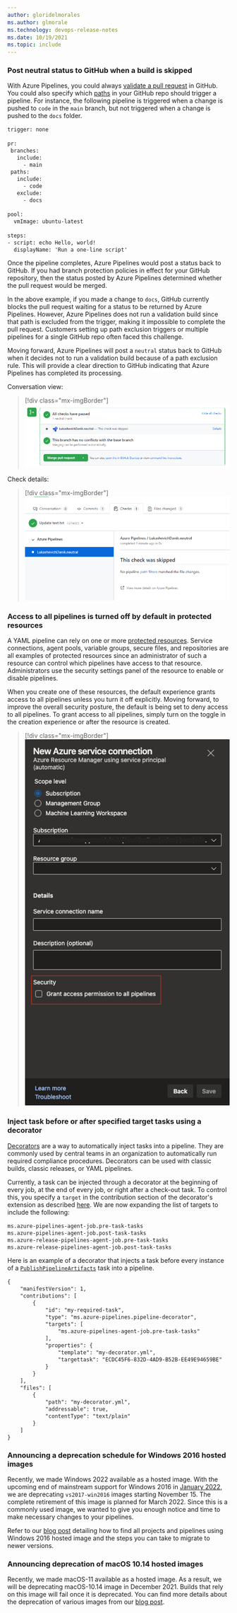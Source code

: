 ```yaml
---
author: gloridelmorales
ms.author: glmorale
ms.technology: devops-release-notes
ms.date: 10/19/2021
ms.topic: include
---
```


### Post neutral status to GitHub when a build is skipped 

With Azure Pipelines, you could always [validate a pull request](https://docs.microsoft.com/azure/devops/pipelines/repos/github?view=azure-devops&tabs=yaml#pr-triggers) in GitHub. You could also specify which [paths](https://docs.microsoft.com/azure/devops/pipelines/repos/github?view=azure-devops&tabs=yaml#paths) in your GitHub repo should trigger a pipeline. For instance, the following pipeline is triggered when a change is pushed to `code` in the `main` branch, but not triggered when a change is pushed to the `docs` folder.

```
trigger: none

pr:
 branches:
   include:
     - main
 paths:
   include:
     - code
   exclude:
     - docs

pool:
  vmImage: ubuntu-latest

steps:
- script: echo Hello, world!
  displayName: 'Run a one-line script'

```

Once the pipeline completes, Azure Pipelines would post a status back to GitHub. If you had branch protection policies in effect for your GitHub repository, then the status posted by Azure Pipelines determined whether the pull request would be merged.

In the above example, if you made a change to `docs`, GitHub currently blocks the pull request waiting for a status to be returned by Azure Pipelines. However, Azure Pipelines does not run a validation build since that path is excluded from the trigger, making it impossible to complete the pull request. Customers setting up path exclusion triggers or multiple pipelines for a single GitHub repo often faced this challenge.

Moving forward, Azure Pipelines will post a `neutral` status back to GitHub when it decides not to run a validation build because of a path exclusion rule. This will provide a clear direction to GitHub indicating that Azure Pipelines has completed its processing.

Conversation view:
> [!div class="mx-imgBorder"]
> ![Conversation view](../../media/194-pipelines-02.png)

Check details:
> [!div class="mx-imgBorder"]
> ![Check details](../../media/194-pipelines-03.png)

### Access to all pipelines is turned off by default in protected resources

A YAML pipeline can rely on one or more [protected resources](https://docs.microsoft.com/azure/devops/pipelines/security/resources). Service connections, agent pools, variable groups, secure files, and repositories are all examples of protected resources since an administrator of such a resource can control which pipelines have access to that resource. Administrators use the security settings panel of the resource to enable or disable pipelines.

When you create one of these resources, the default experience grants access to all pipelines unless you turn it off explicitly. Moving forward, to improve the overall security posture, the default is being set to deny access to all pipelines. To grant access to all pipelines, simply turn on the toggle in the creation experience or after the resource is created.

> [!div class="mx-imgBorder"]
> ![New Azure service connection](../../media/194-pipelines-01.png)

### Inject task before or after specified target tasks using a decorator

[Decorators](https://docs.microsoft.com/azure/devops/extend/develop/add-pipeline-decorator) are a way to automatically inject tasks into a pipeline. They are commonly used by central teams in an organization to automatically run required compliance procedures. Decorators can be used with classic builds, classic releases, or YAML pipelines.

Currently, a task can be injected through a decorator at the beginning of every job, at the end of every job, or right after a check-out task. To control this, you specify a `target` in the contribution section of the decorator's extension as described [here](https://docs.microsoft.com/azure/devops/extend/develop/add-pipeline-decorator?view=azure-devops#author-a-pipeline-decorator). We are now expanding the list of targets to include the following:

```
ms.azure-pipelines-agent-job.pre-task-tasks
ms.azure-pipelines-agent-job.post-task-tasks
ms.azure-release-pipelines-agent-job.pre-task-tasks
ms.azure-release-pipelines-agent-job.post-task-tasks
```

Here is an example of a decorator that injects a task before every instance of a [`PublishPipelineArtifacts`](https://github.com/microsoft/azure-pipelines-tasks/blob/master/Tasks/PublishPipelineArtifactV1/task.json) task into a pipeline.

```
{
    "manifestVersion": 1,
    "contributions": [
        {
            "id": "my-required-task",
            "type": "ms.azure-pipelines.pipeline-decorator",
            "targets": [
                "ms.azure-pipelines-agent-job.pre-task-tasks"
            ],
            "properties": {
                "template": "my-decorator.yml",
                "targettask": "ECDC45F6-832D-4AD9-B52B-EE49E94659BE"
            }
        }
    ],
    "files": [
        {
            "path": "my-decorator.yml",
            "addressable": true,
            "contentType": "text/plain"
        }
    ]
}
```

### Announcing a deprecation schedule for Windows 2016 hosted images

Recently, we made Windows 2022 available as a hosted image. With the upcoming end of mainstream support for Windows 2016 in [January 2022](https://docs.microsoft.com/lifecycle/products/windows-server-2016), we are deprecating `vs2017-win2016` images starting November 15. The complete retirement of this image is planned for March 2022. Since this is a commonly used image, we wanted to give you enough notice and time to make necessary changes to your pipelines.

Refer to our [blog post](https://devblogs.microsoft.com/devops/hosted-pipelines-image-deprecation/) detailing how to find all projects and pipelines using Windows 2016 hosted image and the steps you can take to migrate to newer versions.

### Announcing deprecation of macOS 10.14 hosted images

Recently, we made macOS-11 available as a hosted image. As a result, we will be deprecating macOS-10.14 image in December 2021. Builds that rely on this image will fail once it is deprecated. You can find more details about the deprecation of various images from our [blog post](https://devblogs.microsoft.com/devops/hosted-pipelines-image-deprecation/). 